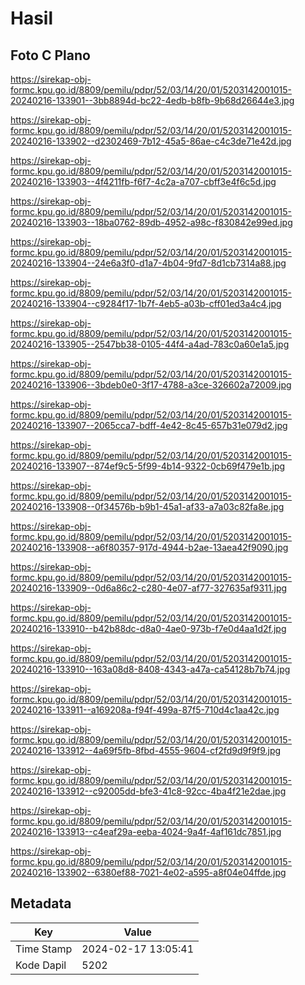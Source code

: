 # Hasil

## Foto C Plano

https://sirekap-obj-formc.kpu.go.id/8809/pemilu/pdpr/52/03/14/20/01/5203142001015-20240216-133901--3bb8894d-bc22-4edb-b8fb-9b68d26644e3.jpg

https://sirekap-obj-formc.kpu.go.id/8809/pemilu/pdpr/52/03/14/20/01/5203142001015-20240216-133902--d2302469-7b12-45a5-86ae-c4c3de71e42d.jpg

https://sirekap-obj-formc.kpu.go.id/8809/pemilu/pdpr/52/03/14/20/01/5203142001015-20240216-133903--4f4211fb-f6f7-4c2a-a707-cbff3e4f6c5d.jpg

https://sirekap-obj-formc.kpu.go.id/8809/pemilu/pdpr/52/03/14/20/01/5203142001015-20240216-133903--18ba0762-89db-4952-a98c-f830842e99ed.jpg

https://sirekap-obj-formc.kpu.go.id/8809/pemilu/pdpr/52/03/14/20/01/5203142001015-20240216-133904--24e6a3f0-d1a7-4b04-9fd7-8d1cb7314a88.jpg

https://sirekap-obj-formc.kpu.go.id/8809/pemilu/pdpr/52/03/14/20/01/5203142001015-20240216-133904--c9284f17-1b7f-4eb5-a03b-cff01ed3a4c4.jpg

https://sirekap-obj-formc.kpu.go.id/8809/pemilu/pdpr/52/03/14/20/01/5203142001015-20240216-133905--2547bb38-0105-44f4-a4ad-783c0a60e1a5.jpg

https://sirekap-obj-formc.kpu.go.id/8809/pemilu/pdpr/52/03/14/20/01/5203142001015-20240216-133906--3bdeb0e0-3f17-4788-a3ce-326602a72009.jpg

https://sirekap-obj-formc.kpu.go.id/8809/pemilu/pdpr/52/03/14/20/01/5203142001015-20240216-133907--2065cca7-bdff-4e42-8c45-657b31e079d2.jpg

https://sirekap-obj-formc.kpu.go.id/8809/pemilu/pdpr/52/03/14/20/01/5203142001015-20240216-133907--874ef9c5-5f99-4b14-9322-0cb69f479e1b.jpg

https://sirekap-obj-formc.kpu.go.id/8809/pemilu/pdpr/52/03/14/20/01/5203142001015-20240216-133908--0f34576b-b9b1-45a1-af33-a7a03c82fa8e.jpg

https://sirekap-obj-formc.kpu.go.id/8809/pemilu/pdpr/52/03/14/20/01/5203142001015-20240216-133908--a6f80357-917d-4944-b2ae-13aea42f9090.jpg

https://sirekap-obj-formc.kpu.go.id/8809/pemilu/pdpr/52/03/14/20/01/5203142001015-20240216-133909--0d6a86c2-c280-4e07-af77-327635af9311.jpg

https://sirekap-obj-formc.kpu.go.id/8809/pemilu/pdpr/52/03/14/20/01/5203142001015-20240216-133910--b42b88dc-d8a0-4ae0-973b-f7e0d4aa1d2f.jpg

https://sirekap-obj-formc.kpu.go.id/8809/pemilu/pdpr/52/03/14/20/01/5203142001015-20240216-133910--163a08d8-8408-4343-a47a-ca54128b7b74.jpg

https://sirekap-obj-formc.kpu.go.id/8809/pemilu/pdpr/52/03/14/20/01/5203142001015-20240216-133911--a169208a-f94f-499a-87f5-710d4c1aa42c.jpg

https://sirekap-obj-formc.kpu.go.id/8809/pemilu/pdpr/52/03/14/20/01/5203142001015-20240216-133912--4a69f5fb-8fbd-4555-9604-cf2fd9d9f9f9.jpg

https://sirekap-obj-formc.kpu.go.id/8809/pemilu/pdpr/52/03/14/20/01/5203142001015-20240216-133912--c92005dd-bfe3-41c8-92cc-4ba4f21e2dae.jpg

https://sirekap-obj-formc.kpu.go.id/8809/pemilu/pdpr/52/03/14/20/01/5203142001015-20240216-133913--c4eaf29a-eeba-4024-9a4f-4af161dc7851.jpg

https://sirekap-obj-formc.kpu.go.id/8809/pemilu/pdpr/52/03/14/20/01/5203142001015-20240216-133902--6380ef88-7021-4e02-a595-a8f04e04ffde.jpg


## Metadata

| Key        | Value               |
| ---------- | ------------------- |
| Time Stamp | 2024-02-17 13:05:41 |
| Kode Dapil | 5202                |



